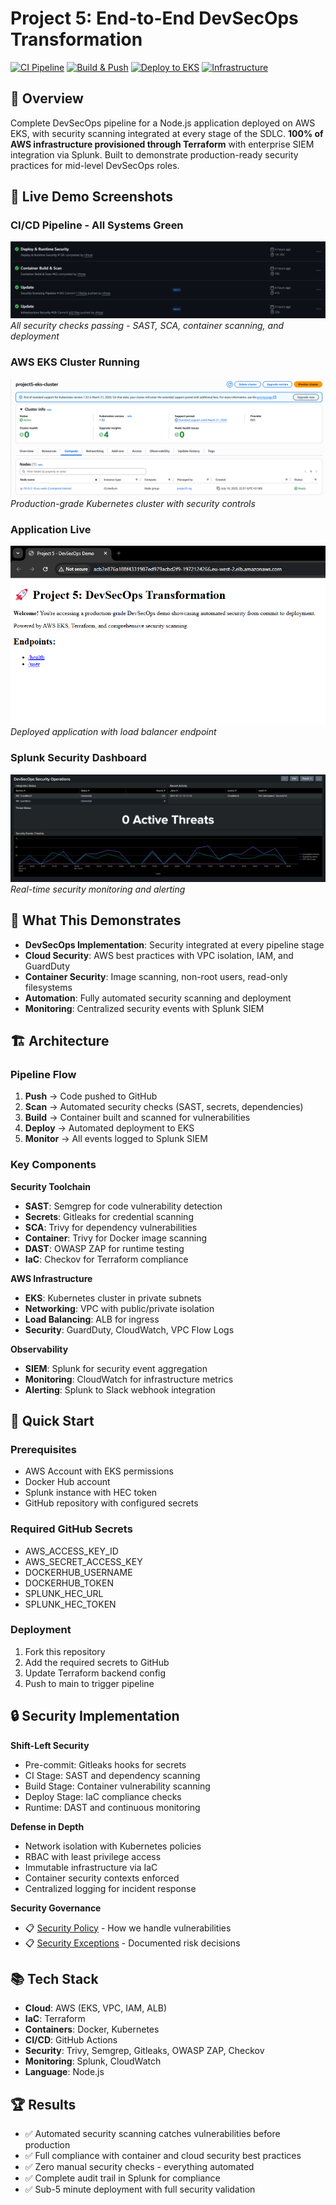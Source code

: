 # Project 5: End-to-End DevSecOps Transformation

[![CI Pipeline](https://github.com/nfroze/Project-5-End-to-End-DevSecOps-Transformation/actions/workflows/ci.yml/badge.svg)](https://github.com/nfroze/Project-5-End-to-End-DevSecOps-Transformation/actions/workflows/ci.yml)
[![Build & Push](https://github.com/nfroze/Project-5-End-to-End-DevSecOps-Transformation/actions/workflows/build.yml/badge.svg)](https://github.com/nfroze/Project-5-End-to-End-DevSecOps-Transformation/actions/workflows/build.yml)
[![Deploy to EKS](https://github.com/nfroze/Project-5-End-to-End-DevSecOps-Transformation/actions/workflows/cd.yml/badge.svg)](https://github.com/nfroze/Project-5-End-to-End-DevSecOps-Transformation/actions/workflows/cd.yml)
[![Infrastructure](https://github.com/nfroze/Project-5-End-to-End-DevSecOps-Transformation/actions/workflows/iac.yml/badge.svg)](https://github.com/nfroze/Project-5-End-to-End-DevSecOps-Transformation/actions/workflows/iac.yml)

## 🎯 Overview
Complete DevSecOps pipeline for a Node.js application deployed on AWS EKS, with security scanning integrated at every stage of the SDLC. **100% of AWS infrastructure provisioned through Terraform** with enterprise SIEM integration via Splunk. Built to demonstrate production-ready security practices for mid-level DevSecOps roles.

## 📸 Live Demo Screenshots

### CI/CD Pipeline - All Systems Green
![GitHub Actions Pipeline](docs/screenshots/github-actions-all-green.png)
*All security checks passing - SAST, SCA, container scanning, and deployment*

### AWS EKS Cluster Running
![EKS Cluster](docs/screenshots/aws-eks-cluster.png)
*Production-grade Kubernetes cluster with security controls*

### Application Live
![Running Application](docs/screenshots/running-application.png)
*Deployed application with load balancer endpoint*

### Splunk Security Dashboard
![Splunk Dashboard](docs/screenshots/splunk-dashboard.png)
*Real-time security monitoring and alerting*

## 📝 What This Demonstrates

- **DevSecOps Implementation**: Security integrated at every pipeline stage
- **Cloud Security**: AWS best practices with VPC isolation, IAM, and GuardDuty
- **Container Security**: Image scanning, non-root users, read-only filesystems
- **Automation**: Fully automated security scanning and deployment
- **Monitoring**: Centralized security events with Splunk SIEM

## 🏗️ Architecture

### Pipeline Flow
1. **Push** → Code pushed to GitHub
2. **Scan** → Automated security checks (SAST, secrets, dependencies)
3. **Build** → Container built and scanned for vulnerabilities
4. **Deploy** → Automated deployment to EKS
5. **Monitor** → All events logged to Splunk SIEM

### Key Components

**Security Toolchain**
- **SAST**: Semgrep for code vulnerability detection
- **Secrets**: Gitleaks for credential scanning
- **SCA**: Trivy for dependency vulnerabilities
- **Container**: Trivy for Docker image scanning
- **DAST**: OWASP ZAP for runtime testing
- **IaC**: Checkov for Terraform compliance

**AWS Infrastructure**
- **EKS**: Kubernetes cluster in private subnets
- **Networking**: VPC with public/private isolation
- **Load Balancing**: ALB for ingress
- **Security**: GuardDuty, CloudWatch, VPC Flow Logs

**Observability**
- **SIEM**: Splunk for security event aggregation
- **Monitoring**: CloudWatch for infrastructure metrics
- **Alerting**: Splunk to Slack webhook integration

## 🚀 Quick Start

### Prerequisites
- AWS Account with EKS permissions
- Docker Hub account
- Splunk instance with HEC token
- GitHub repository with configured secrets

### Required GitHub Secrets
- AWS_ACCESS_KEY_ID
- AWS_SECRET_ACCESS_KEY
- DOCKERHUB_USERNAME
- DOCKERHUB_TOKEN
- SPLUNK_HEC_URL
- SPLUNK_HEC_TOKEN

### Deployment
1. Fork this repository
2. Add the required secrets to GitHub
3. Update Terraform backend config
4. Push to main to trigger pipeline

## 🔒 Security Implementation

**Shift-Left Security**
- Pre-commit: Gitleaks hooks for secrets
- CI Stage: SAST and dependency scanning
- Build Stage: Container vulnerability scanning
- Deploy Stage: IaC compliance checks
- Runtime: DAST and continuous monitoring

**Defense in Depth**
- Network isolation with Kubernetes policies
- RBAC with least privilege access
- Immutable infrastructure via IaC
- Container security contexts enforced
- Centralized logging for incident response

**Security Governance**
- 📋 [Security Policy](SECURITY.md) - How we handle vulnerabilities
- 📋 [Security Exceptions](SECURITY_EXCEPTIONS.md) - Documented risk decisions

## 📚 Tech Stack

- **Cloud**: AWS (EKS, VPC, IAM, ALB)
- **IaC**: Terraform
- **Containers**: Docker, Kubernetes
- **CI/CD**: GitHub Actions
- **Security**: Trivy, Semgrep, Gitleaks, OWASP ZAP, Checkov
- **Monitoring**: Splunk, CloudWatch
- **Language**: Node.js

## 🏆 Results

- ✅ Automated security scanning catches vulnerabilities before production
- ✅ Full compliance with container and cloud security best practices
- ✅ Zero manual security checks - everything automated
- ✅ Complete audit trail in Splunk for compliance
- ✅ Sub-5 minute deployment with full security validation